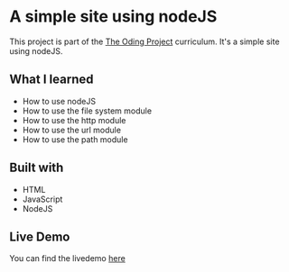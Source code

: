 # A simple site using nodeJS

This project is part of the [The Oding Project](https://www.theodinproject.com/lessons/nodejs-basic-informational-site) curriculum. It's a simple site using nodeJS.

## What I learned

- How to use nodeJS
- How to use the file system module
- How to use the http module
- How to use the url module
- How to use the path module

## Built with

- HTML
- JavaScript
- NodeJS

## Live Demo

You can find the livedemo [here](https://replit.com/@SergioSilva1/Project-Basic-Informational-Site)
